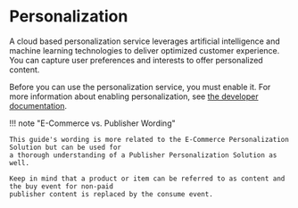 # Personalization

A cloud based personalization service leverages artificial intelligence and machine learning 
technologies to deliver optimized customer experience. 
You can capture user preferences and interests to offer personalized content.

Before you can use the personalization service, you must enable it.
For more information about enabling personalization, see [the developer documentation](https://doc.ibexa.co/en/latest/guide/personalization/personalization/).

!!! note "E-Commerce vs. Publisher Wording"

    This guide's wording is more related to the E-Commerce Personalization Solution but can be used for 
    a thorough understanding of a Publisher Personalization Solution as well.

    Keep in mind that a product or item can be referred to as content and the buy event for non-paid 
    publisher content is replaced by the consume event.
